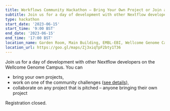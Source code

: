 ```yaml
---
title: Workflows Community Hackathon – Bring Your Own Project or Join a Community Challenge
subtitle: Join us for a day of development with other Nextflow developers on the Wellcome Genome Campus
type: hackathon
start_date: '2023-06-15'
start_time: '9:00 BST'
end_date: '2023-06-15'
end_time: '17:00 BST'
location_name: Garden Room, Main Building, EMBL-EBI, Wellcome Genome Campus
location_url: https://goo.gl/maps/Zj3xiqTpF2bty1T36
---
```


Join us for a day of development with other Nextflow developers on the Wellcome Genome Campus. You can

- bring your own projects,
- work on one of the community challenges ([see details](https://github.com/workflows-community/june_2023_hackathon/issues?q=is%3Aopen+is%3Aissue+label%3Achallenge)),
- collaborate on any project that is pitched – anyone bringing their own project

Registration closed.
